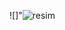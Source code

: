 ![]"![resim](https://user-images.githubusercontent.com/81915186/231152621-1f21a353-abc4-407c-bd42-1523e8ecb9af.png)
